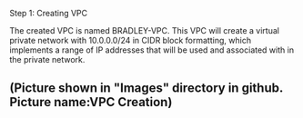 Step 1: Creating VPC

The created VPC is named BRADLEY-VPC. This VPC will create a virtual private network with 10.0.0.0/24 in CIDR block formatting,
which implements a range of IP addresses that will be used and associated with in the private network. 

(Picture shown in "Images" directory in github. Picture name:VPC Creation) 
-----------------------------------------------------------------------------------------------------------------------------------------
